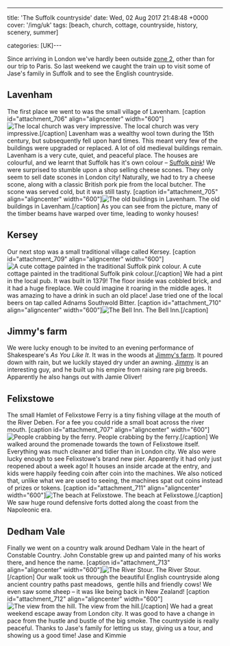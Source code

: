 ---
title: 'The Suffolk countryside'
date: Wed, 02 Aug 2017 21:48:48 +0000
cover: '/img/uk'
tags: [beach, church, cottage, countryside, history, scenery, summer]

categories: [UK]---

Since arriving in London we've hardly been outside [zone 2](http://content.tfl.gov.uk/standard-tube-map.pdf), other than for our trip to Paris. So last weekend we caught the train up to visit some of Jase's family in Suffolk and to see the English countryside.

Lavenham
--------

The first place we went to was the small village of Lavenham. \[caption id="attachment_706" align="aligncenter" width="600"\]![The local church was very impressive.](http://coupleofkiwis.com/wp-content/uploads/2017/08/suffolk_church-600x338.jpg) The local church was very impressive.\[/caption\] Lavenham was a wealthy wool town during the 15th century, but subsequently fell upon hard times. This meant very few of the buildings were upgraded or replaced. A lot of old medieval buildings remain. Lavenham is a very cute, quiet, and peaceful place. The houses are colourful, and we learnt that Suffolk has it's own colour – [Suffolk pink](http://www.fennwright.co.uk/contact-us/news/the-history-behind-suffolk-pink-houses/)! We were surprised to stumble upon a shop selling cheese scones. They only seem to sell date scones in London city! Naturally, we had to try a cheese scone, along with a classic British pork pie from the local butcher. The scone was served cold, but it was still tasty. \[caption id="attachment_705" align="aligncenter" width="600"\]![The old buildings in Lavenham.](http://coupleofkiwis.com/wp-content/uploads/2017/08/suffolk_buildings-600x338.jpg) The old buildings in Lavenham.\[/caption\] As you can see from the picture, many of the timber beams have warped over time, leading to wonky houses!

Kersey
------

Our next stop was a small traditional village called Kersey. \[caption id="attachment_709" align="aligncenter" width="600"\]![A cute cottage painted in the traditional Suffolk pink colour.](http://coupleofkiwis.com/wp-content/uploads/2017/08/suffolk_cottage-600x338.jpg) A cute cottage painted in the traditional Suffolk pink colour.\[/caption\] We had a pint in the local pub. It was built in 1379! The floor inside was cobbled brick, and it had a huge fireplace. We could imagine it roaring in the middle ages. It was amazing to have a drink in such an old place! Jase tried one of the local beers on tap called Adnams Southwold Bitter. \[caption id="attachment_710" align="aligncenter" width="600"\]![The Bell Inn.](http://coupleofkiwis.com/wp-content/uploads/2017/08/suffolk_pub-600x338.jpg) The Bell Inn.\[/caption\]

Jimmy's farm
------------

We were lucky enough to be invited to an evening performance of Shakespeare's _As You Like It_. It was in the woods at [Jimmy's farm](http://jimmysfarm.com/). It poured down with rain, but we luckily stayed dry under an awning. [Jimmy](https://en.wikipedia.org/wiki/Jimmy_Doherty_(farmer)) is an interesting guy, and he built up his empire from raising rare pig breeds. Apparently he also hangs out with Jamie Oliver!

Felixstowe
----------

The small Hamlet of Felixstowe Ferry is a tiny fishing village at the mouth of the River Deben. For a fee you could ride a small boat across the river mouth. \[caption id="attachment_707" align="aligncenter" width="600"\]![People crabbing by the ferry.](http://coupleofkiwis.com/wp-content/uploads/2017/08/suffolk_ferry-600x338.jpg) People crabbing by the ferry.\[/caption\] We walked around the promenade towards the town of Felixstowe itself. Everything was much cleaner and tidier than in London city. We also were lucky enough to see Felixstowe's brand new pier. Apparently it had only just reopened about a week ago! It houses an inside arcade at the entry, and kids were happily feeding coin after coin into the machines. We also noticed that, unlike what we are used to seeing, the machines spat out coins instead of prizes or tokens. \[caption id="attachment_711" align="aligncenter" width="600"\]![The beach at Felixstowe.](http://coupleofkiwis.com/wp-content/uploads/2017/08/suffolk_promenade-600x338.jpg) The beach at Felixstowe.\[/caption\] We saw huge round defensive forts dotted along the coast from the Napoleonic era.

Dedham Vale
-----------

Finally we went on a country walk around Dedham Vale in the heart of Constable Country. John Constable grew up and painted many of his works there, and hence the name. \[caption id="attachment_713" align="aligncenter" width="600"\]![The River Stour.](http://coupleofkiwis.com/wp-content/uploads/2017/08/suffolk_river-600x338.jpg) The River Stour.\[/caption\] Our walk took us through the beautiful English countryside along ancient country paths past meadows,  gentle hills and friendly cows! We even saw some sheep – it was like being back in New Zealand! \[caption id="attachment_712" align="aligncenter" width="600"\]![The view from the hill.](http://coupleofkiwis.com/wp-content/uploads/2017/08/suffolk_hill-600x338.jpg) The view from the hill.\[/caption\] We had a great weekend escape away from London city. It was good to have a change in pace from the hustle and bustle of the big smoke. The countryside is really peaceful. Thanks to Jase's family for letting us stay, giving us a tour, and showing us a good time! Jase and Kimmie